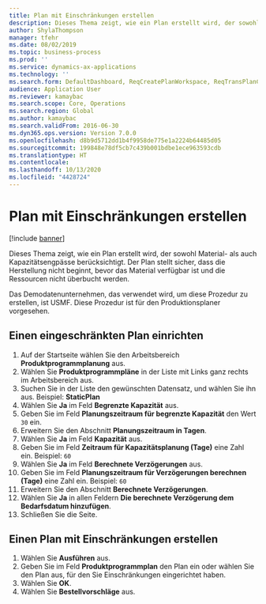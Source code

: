 ```yaml
---
title: Plan mit Einschränkungen erstellen
description: Dieses Thema zeigt, wie ein Plan erstellt wird, der sowohl Material- als auch Kapazitätsengpässe berücksichtigt.
author: ShylaThompson
manager: tfehr
ms.date: 08/02/2019
ms.topic: business-process
ms.prod: ''
ms.service: dynamics-ax-applications
ms.technology: ''
ms.search.form: DefaultDashboard, ReqCreatePlanWorkspace, ReqTransPlanCard, ReqPlanSched
audience: Application User
ms.reviewer: kamaybac
ms.search.scope: Core, Operations
ms.search.region: Global
ms.author: kamaybac
ms.search.validFrom: 2016-06-30
ms.dyn365.ops.version: Version 7.0.0
ms.openlocfilehash: d8b9d5712dd1b4f9958de775e1a2224b64485d05
ms.sourcegitcommit: 199848e78df5cb7c439b001bdbe1ece963593cdb
ms.translationtype: HT
ms.contentlocale: 
ms.lasthandoff: 10/13/2020
ms.locfileid: "4428724"
---
```

# <a name="generate-a-constrained-plan"></a>Plan mit Einschränkungen erstellen

[!include [banner](../../includes/banner.md)]

Dieses Thema zeigt, wie ein Plan erstellt wird, der sowohl Material- als auch Kapazitätsengpässe berücksichtigt. Der Plan stellt sicher, dass die Herstellung nicht beginnt, bevor das Material verfügbar ist und die Ressourcen nicht überbucht werden. 

Das Demodatenunternehmen, das verwendet wird, um diese Prozedur zu erstellen, ist USMF. Diese Prozedur ist für den Produktionsplaner vorgesehen.


## <a name="set-up-a-constrained-plan"></a>Einen eingeschränkten Plan einrichten
1. Auf der Startseite wählen Sie den Arbeitsbereich **Produktprogrammplanung** aus.
2. Wählen Sie **Produktprogrammpläne** in der Liste mit Links ganz rechts im Arbeitsbereich aus.
3. Suchen Sie in der Liste den gewünschten Datensatz, und wählen Sie ihn aus. Beispiel: **StaticPlan**  
4. Wählen Sie **Ja** im Feld **Begrenzte Kapazität** aus.
5. Geben Sie im Feld **Planungszeitraum für begrenzte Kapazität** den Wert `30` ein.
6. Erweitern Sie den Abschnitt **Planungszeitraum in Tagen**.
7. Wählen Sie **Ja** im Feld **Kapazität** aus.
8. Geben Sie im Feld **Zeitraum für Kapazitätsplanung (Tage)** eine Zahl ein. Beispiel: `60`  
9. Wählen Sie **Ja** im Feld **Berechnete Verzögerungen** aus.
10. Geben Sie im Feld **Planungszeitraum für Verzögerungen berechnen (Tage)** eine Zahl ein. Beispiel: `60` 
11. Erweitern Sie den Abschnitt **Berechnete Verzögerungen**.
12. Wählen Sie **Ja** in allen Feldern **Die berechnete Verzögerung dem Bedarfsdatum hinzufügen**.
13. Schließen Sie die Seite.

## <a name="create-a-constrained-plan"></a>Einen Plan mit Einschränkungen erstellen
1. Wählen Sie **Ausführen** aus.
2. Geben Sie im Feld **Produktprogrammplan** den Plan ein oder wählen Sie den Plan aus, für den Sie Einschränkungen eingerichtet haben.  
3. Wählen Sie **OK**.
4. Wählen Sie **Bestellvorschläge** aus.

